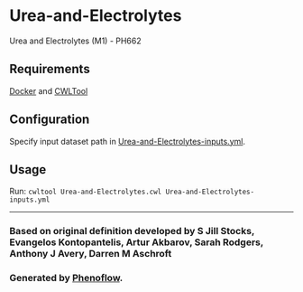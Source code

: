 # Urea-and-Electrolytes

Urea and Electrolytes (M1) - PH662

## Requirements

[Docker](https://docs.docker.com/install/) and [CWLTool](https://github.com/common-workflow-language/cwltool#install)

## Configuration

Specify input dataset path in [Urea-and-Electrolytes-inputs.yml](Urea-and-Electrolytes-inputs.yml).

## Usage

Run: `cwltool Urea-and-Electrolytes.cwl Urea-and-Electrolytes-inputs.yml`

***

### Based on original definition developed by S Jill Stocks, Evangelos Kontopantelis, Artur Akbarov, Sarah Rodgers, Anthony J Avery, Darren M Aschroft
### Generated by [Phenoflow](https://kclhi.org/phenoflow).
